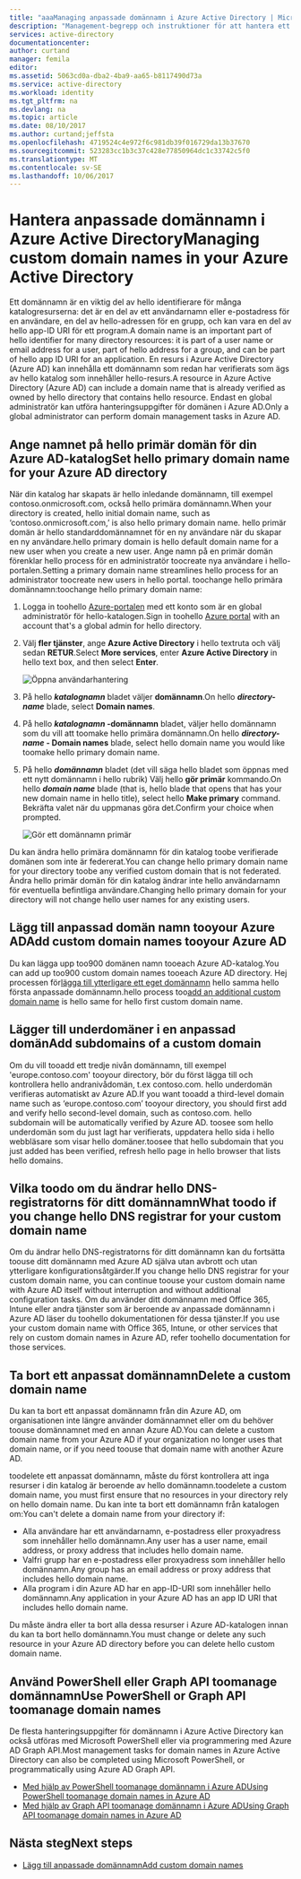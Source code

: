 ```yaml
---
title: "aaaManaging anpassade domännamn i Azure Active Directory | Microsoft Docs"
description: "Management-begrepp och instruktioner för att hantera ett domännamn i Azure Active Directory"
services: active-directory
documentationcenter: 
author: curtand
manager: femila
editor: 
ms.assetid: 5063cd0a-dba2-4ba9-aa65-b8117490d73a
ms.service: active-directory
ms.workload: identity
ms.tgt_pltfrm: na
ms.devlang: na
ms.topic: article
ms.date: 08/10/2017
ms.author: curtand;jeffsta
ms.openlocfilehash: 4719524c4e972f6c981db39f016729da13b37670
ms.sourcegitcommit: 523283cc1b3c37c428e77850964dc1c33742c5f0
ms.translationtype: MT
ms.contentlocale: sv-SE
ms.lasthandoff: 10/06/2017
---
```

# <a name="managing-custom-domain-names-in-your-azure-active-directory"></a><span data-ttu-id="57db7-103">Hantera anpassade domännamn i Azure Active Directory</span><span class="sxs-lookup"><span data-stu-id="57db7-103">Managing custom domain names in your Azure Active Directory</span></span>
<span data-ttu-id="57db7-104">Ett domännamn är en viktig del av hello identifierare för många katalogresurserna: det är en del av ett användarnamn eller e-postadress för en användare, en del av hello-adressen för en grupp, och kan vara en del av hello app-ID URI för ett program.</span><span class="sxs-lookup"><span data-stu-id="57db7-104">A domain name is an important part of hello identifier for many directory resources: it is part of a user name or email address for a user, part of hello address for a group, and can be part of hello app ID URI for an application.</span></span> <span data-ttu-id="57db7-105">En resurs i Azure Active Directory (Azure AD) kan innehålla ett domännamn som redan har verifierats som ägs av hello katalog som innehåller hello-resurs.</span><span class="sxs-lookup"><span data-stu-id="57db7-105">A resource in Azure Active Directory (Azure AD) can include a domain name that is already verified as owned by hello directory that contains hello resource.</span></span> <span data-ttu-id="57db7-106">Endast en global administratör kan utföra hanteringsuppgifter för domänen i Azure AD.</span><span class="sxs-lookup"><span data-stu-id="57db7-106">Only a global administrator can perform domain management tasks in Azure AD.</span></span>

## <a name="set-hello-primary-domain-name-for-your-azure-ad-directory"></a><span data-ttu-id="57db7-107">Ange namnet på hello primär domän för din Azure AD-katalog</span><span class="sxs-lookup"><span data-stu-id="57db7-107">Set hello primary domain name for your Azure AD directory</span></span>
<span data-ttu-id="57db7-108">När din katalog har skapats är hello inledande domännamn, till exempel contoso.onmicrosoft.com, också hello primära domännamn.</span><span class="sxs-lookup"><span data-stu-id="57db7-108">When your directory is created, hello initial domain name, such as ‘contoso.onmicrosoft.com,’ is also hello primary domain name.</span></span> <span data-ttu-id="57db7-109">hello primär domän är hello standarddomännamnet för en ny användare när du skapar en ny användare.</span><span class="sxs-lookup"><span data-stu-id="57db7-109">hello primary domain is hello default domain name for a new user when you create a new user.</span></span> <span data-ttu-id="57db7-110">Ange namn på en primär domän förenklar hello process för en administratör toocreate nya användare i hello-portalen.</span><span class="sxs-lookup"><span data-stu-id="57db7-110">Setting a primary domain name streamlines hello process for an administrator toocreate new users in hello portal.</span></span> <span data-ttu-id="57db7-111">toochange hello primära domännamn:</span><span class="sxs-lookup"><span data-stu-id="57db7-111">toochange hello primary domain name:</span></span>

1. <span data-ttu-id="57db7-112">Logga in toohello [Azure-portalen](https://portal.azure.com) med ett konto som är en global administratör för hello-katalogen.</span><span class="sxs-lookup"><span data-stu-id="57db7-112">Sign in toohello [Azure portal](https://portal.azure.com) with an account that's a global admin for hello directory.</span></span>
2. <span data-ttu-id="57db7-113">Välj **fler tjänster**, ange **Azure Active Directory** i hello textruta och välj sedan **RETUR**.</span><span class="sxs-lookup"><span data-stu-id="57db7-113">Select **More services**, enter **Azure Active Directory** in hello text box, and then select **Enter**.</span></span>
   
   ![Öppna användarhantering](./media/active-directory-domains-add-azure-portal/user-management.png)
3. <span data-ttu-id="57db7-115">På hello ***katalognamn*** bladet väljer **domännamn**.</span><span class="sxs-lookup"><span data-stu-id="57db7-115">On hello ***directory-name*** blade, select **Domain names**.</span></span>
4. <span data-ttu-id="57db7-116">På hello  ***katalognamn* -domännamn** bladet, väljer hello domännamn som du vill att toomake hello primära domännamn.</span><span class="sxs-lookup"><span data-stu-id="57db7-116">On hello ***directory-name* - Domain names** blade, select hello domain name you would like toomake hello primary domain name.</span></span>
5. <span data-ttu-id="57db7-117">På hello ***domännamn*** bladet (det vill säga hello bladet som öppnas med ett nytt domännamn i hello rubrik) Välj hello **gör primär** kommando.</span><span class="sxs-lookup"><span data-stu-id="57db7-117">On hello ***domain name*** blade (that is, hello blade that opens that has your new domain name in hello title), select hello **Make primary** command.</span></span> <span data-ttu-id="57db7-118">Bekräfta valet när du uppmanas göra det.</span><span class="sxs-lookup"><span data-stu-id="57db7-118">Confirm your choice when prompted.</span></span>
   
   ![Gör ett domännamn primär](./media/active-directory-domains-manage-azure-portal/make-primary.png)

<span data-ttu-id="57db7-120">Du kan ändra hello primära domännamn för din katalog toobe verifierade domänen som inte är federerat.</span><span class="sxs-lookup"><span data-stu-id="57db7-120">You can change hello primary domain name for your directory toobe any verified custom domain that is not federated.</span></span> <span data-ttu-id="57db7-121">Ändra hello primär domän för din katalog ändrar inte hello användarnamn för eventuella befintliga användare.</span><span class="sxs-lookup"><span data-stu-id="57db7-121">Changing hello primary domain for your directory will not change hello user names for any existing users.</span></span>

## <a name="add-custom-domain-names-tooyour-azure-ad"></a><span data-ttu-id="57db7-122">Lägg till anpassad domän namn tooyour Azure AD</span><span class="sxs-lookup"><span data-stu-id="57db7-122">Add custom domain names tooyour Azure AD</span></span>
<span data-ttu-id="57db7-123">Du kan lägga upp too900 domänen namn tooeach Azure AD-katalog.</span><span class="sxs-lookup"><span data-stu-id="57db7-123">You can add up too900 custom domain names tooeach Azure AD directory.</span></span> <span data-ttu-id="57db7-124">Hej processen för[lägga till ytterligare ett eget domännamn](add-custom-domain.md) hello samma hello första anpassade domännamn.</span><span class="sxs-lookup"><span data-stu-id="57db7-124">hello process too[add an additional custom domain name](add-custom-domain.md) is hello same for hello first custom domain name.</span></span>

## <a name="add-subdomains-of-a-custom-domain"></a><span data-ttu-id="57db7-125">Lägger till underdomäner i en anpassad domän</span><span class="sxs-lookup"><span data-stu-id="57db7-125">Add subdomains of a custom domain</span></span>
<span data-ttu-id="57db7-126">Om du vill tooadd ett tredje nivån domännamn, till exempel 'europe.contoso.com' tooyour directory, bör du först lägga till och kontrollera hello andranivådomän, t.ex contoso.com. hello underdomän verifieras automatiskt av Azure AD.</span><span class="sxs-lookup"><span data-stu-id="57db7-126">If you want tooadd a third-level domain name such as ‘europe.contoso.com’ tooyour directory, you should first add and verify hello second-level domain, such as contoso.com. hello subdomain will be automatically verified by Azure AD.</span></span> <span data-ttu-id="57db7-127">toosee som hello underdomän som du just lagt har verifierats, uppdatera hello sida i hello webbläsare som visar hello domäner.</span><span class="sxs-lookup"><span data-stu-id="57db7-127">toosee that hello subdomain that you just added has been verified, refresh hello page in hello browser that lists hello domains.</span></span>

## <a name="what-toodo-if-you-change-hello-dns-registrar-for-your-custom-domain-name"></a><span data-ttu-id="57db7-128">Vilka toodo om du ändrar hello DNS-registratorns för ditt domännamn</span><span class="sxs-lookup"><span data-stu-id="57db7-128">What toodo if you change hello DNS registrar for your custom domain name</span></span>
<span data-ttu-id="57db7-129">Om du ändrar hello DNS-registratorns för ditt domännamn kan du fortsätta toouse ditt domännamn med Azure AD själva utan avbrott och utan ytterligare konfigurationsåtgärder.</span><span class="sxs-lookup"><span data-stu-id="57db7-129">If you change hello DNS registrar for your custom domain name, you can continue toouse your custom domain name with Azure AD itself without interruption and without additional configuration tasks.</span></span> <span data-ttu-id="57db7-130">Om du använder ditt domännamn med Office 365, Intune eller andra tjänster som är beroende av anpassade domännamn i Azure AD läser du toohello dokumentationen för dessa tjänster.</span><span class="sxs-lookup"><span data-stu-id="57db7-130">If you use your custom domain name with Office 365, Intune, or other services that rely on custom domain names in Azure AD, refer toohello documentation for those services.</span></span>

## <a name="delete-a-custom-domain-name"></a><span data-ttu-id="57db7-131">Ta bort ett anpassat domännamn</span><span class="sxs-lookup"><span data-stu-id="57db7-131">Delete a custom domain name</span></span>
<span data-ttu-id="57db7-132">Du kan ta bort ett anpassat domännamn från din Azure AD, om organisationen inte längre använder domännamnet eller om du behöver toouse domännamnet med en annan Azure AD.</span><span class="sxs-lookup"><span data-stu-id="57db7-132">You can delete a custom domain name from your Azure AD if your organization no longer uses that domain name, or if you need toouse that domain name with another Azure AD.</span></span>

<span data-ttu-id="57db7-133">toodelete ett anpassat domännamn, måste du först kontrollera att inga resurser i din katalog är beroende av hello domännamn.</span><span class="sxs-lookup"><span data-stu-id="57db7-133">toodelete a custom domain name, you must first ensure that no resources in your directory rely on hello domain name.</span></span> <span data-ttu-id="57db7-134">Du kan inte ta bort ett domännamn från katalogen om:</span><span class="sxs-lookup"><span data-stu-id="57db7-134">You can't delete a domain name from your directory if:</span></span>

* <span data-ttu-id="57db7-135">Alla användare har ett användarnamn, e-postadress eller proxyadress som innehåller hello domännamn.</span><span class="sxs-lookup"><span data-stu-id="57db7-135">Any user has a user name, email address, or proxy address that includes hello domain name.</span></span>
* <span data-ttu-id="57db7-136">Valfri grupp har en e-postadress eller proxyadress som innehåller hello domännamn.</span><span class="sxs-lookup"><span data-stu-id="57db7-136">Any group has an email address or proxy address that includes hello domain name.</span></span>
* <span data-ttu-id="57db7-137">Alla program i din Azure AD har en app-ID-URI som innehåller hello domännamn.</span><span class="sxs-lookup"><span data-stu-id="57db7-137">Any application in your Azure AD has an app ID URI that includes hello domain name.</span></span>

<span data-ttu-id="57db7-138">Du måste ändra eller ta bort alla dessa resurser i Azure AD-katalogen innan du kan ta bort hello domännamn.</span><span class="sxs-lookup"><span data-stu-id="57db7-138">You must change or delete any such resource in your Azure AD directory before you can delete hello custom domain name.</span></span>

## <a name="use-powershell-or-graph-api-toomanage-domain-names"></a><span data-ttu-id="57db7-139">Använd PowerShell eller Graph API toomanage domännamn</span><span class="sxs-lookup"><span data-stu-id="57db7-139">Use PowerShell or Graph API toomanage domain names</span></span>
<span data-ttu-id="57db7-140">De flesta hanteringsuppgifter för domännamn i Azure Active Directory kan också utföras med Microsoft PowerShell eller via programmering med Azure AD Graph API.</span><span class="sxs-lookup"><span data-stu-id="57db7-140">Most management tasks for domain names in Azure Active Directory can also be completed using Microsoft PowerShell, or programmatically using Azure AD Graph API.</span></span>

* [<span data-ttu-id="57db7-141">Med hjälp av PowerShell toomanage domännamn i Azure AD</span><span class="sxs-lookup"><span data-stu-id="57db7-141">Using PowerShell toomanage domain names in Azure AD</span></span>](https://msdn.microsoft.com/library/azure/e1ef403f-3347-4409-8f46-d72dafa116e0#BKMK_ManageDomains)
* [<span data-ttu-id="57db7-142">Med hjälp av Graph API toomanage domännamn i Azure AD</span><span class="sxs-lookup"><span data-stu-id="57db7-142">Using Graph API toomanage domain names in Azure AD</span></span>](https://msdn.microsoft.com/Library/Azure/Ad/Graph/api/domains-operations)

## <a name="next-steps"></a><span data-ttu-id="57db7-143">Nästa steg</span><span class="sxs-lookup"><span data-stu-id="57db7-143">Next steps</span></span>
* [<span data-ttu-id="57db7-144">Lägg till anpassade domännamn</span><span class="sxs-lookup"><span data-stu-id="57db7-144">Add custom domain names</span></span>](add-custom-domain.md)

